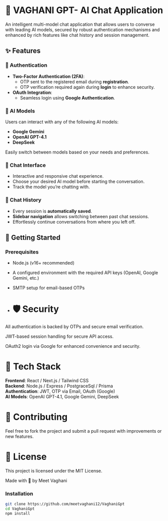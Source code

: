 # 🔮 VAGHANI GPT- AI Chat Application

An intelligent multi-model chat application that allows users to converse with leading AI models, secured by robust authentication mechanisms and enhanced by rich features like chat history and session management.

## ✨ Features

### 🔐 Authentication
- **Two-Factor Authentication (2FA)**:  
  - OTP sent to the registered email during **registration**.  
  - OTP verification required again during **login** to enhance security.
- **OAuth Integration**:  
  - Seamless login using **Google Authentication**.

### 🤖 AI Models
Users can interact with any of the following AI models:
- **Google Gemini**
- **OpenAI GPT-4.1**
- **DeepSeek**

Easily switch between models based on your needs and preferences.

### 💬 Chat Interface
- Interactive and responsive chat experience.
- Choose your desired AI model before starting the conversation.
- Track the model you’re chatting with.

### 📂 Chat History
- Every session is **automatically saved**.
- **Sidebar navigation** allows switching between past chat sessions.
- Effortlessly continue conversations from where you left off.

## 🚀 Getting Started

### Prerequisites
- Node.js (v16+ recommended)
- A configured environment with the required API keys (OpenAI, Google Gemini, etc.)
- SMTP setup for email-based OTPs

- # 🛡️ Security
All authentication is backed by OTPs and secure email verification.

JWT-based session handling for secure API access.

OAuth2 login via Google for enhanced convenience and security.

# 📌 Tech Stack
**Frontend**: React / Next.js / Tailwind CSS  
**Backend**: Node.js / Express / PostgraceSql / Prisma  
**Authentication**: JWT, OTP via Email, OAuth (Google)  
**AI Models**: OpenAI GPT-4.1, Google Gemini, DeepSeek

# 🙌 Contributing
Feel free to fork the project and submit a pull request with improvements or new features.

# 📄 License
This project is licensed under the MIT License.








Made with 💙 by Meet Vaghani









### Installation

```bash
git clone https://github.com/meetvaghani12/VaghaniGpt
cd VaghaniGpt
npm install
